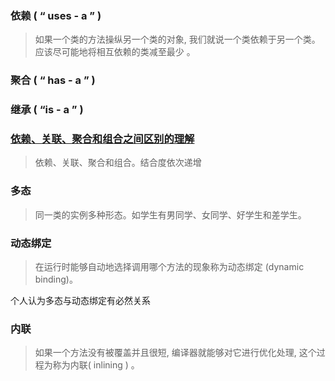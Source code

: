 ### 依赖 ( “ uses - a ” )
> 如果一个类的方法操纵另一个类的对象, 我们就说一个类依赖于另一个类。 
> 应该尽可能地将相互依赖的类减至最少 。
### 聚合 ( “ has - a ” )

### 继承 ( “is - a ” )

### [依赖、关联、聚合和组合之间区别的理解](https://www.cnblogs.com/wanghuaijun/p/5421419.html)
> 依赖、关联、聚合和组合。结合度依次递增

### 多态
> 同一类的实例多种形态。如学生有男同学、女同学、好学生和差学生。

### 动态绑定
>在运行时能够自动地选择调用哪个方法的现象称为动态绑定 (dynamic binding)。

个人认为多态与动态绑定有必然关系

### 内联
> 如果一个方法没有被覆盖并且很短, 编译器就能够对它进行优化处理, 这个过程为称为内联( inlining ) 。